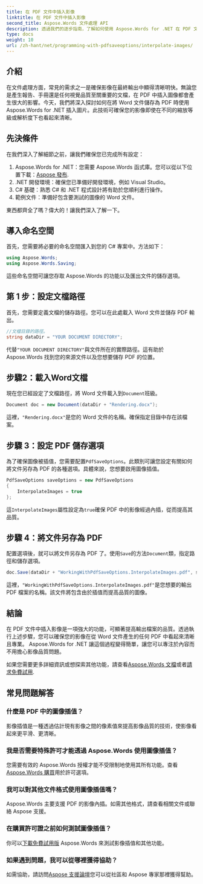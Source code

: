 ```yaml
---
title: 在 PDF 文件中插入影像
linktitle: 在 PDF 文件中插入影像
second_title: Aspose.Words 文件處理 API
description: 透過我們的逐步指南，了解如何使用 Aspose.Words for .NET 在 PDF 文件中插入影像。輕鬆提升 PDF 的影像品質。
type: docs
weight: 10
url: /zh-hant/net/programming-with-pdfsaveoptions/interpolate-images/
---
```

## 介紹

在文件處理方面，常見的需求之一是確保影像在最終輸出中顯得清晰明快。無論您是產生報告、手冊還是任何視覺品質至關重要的文檔，在 PDF 中插入圖像都會產生很大的影響。今天，我們將深入探討如何在將 Word 文件儲存為 PDF 時使用 Aspose.Words for .NET 插入圖片。此技術可確保您的影像即使在不同的縮放等級或解析度下也看起來清晰。

## 先決條件

在我們深入了解細節之前，讓我們確保您已完成所有設定：

1.  Aspose.Words for .NET：您需要 Aspose.Words 函式庫。您可以從以下位置下載：[Aspose 發布](https://releases.aspose.com/words/net/).
2. .NET 開發環境：確保您已準備好開發環境，例如 Visual Studio。
3. C# 基礎：熟悉 C# 和 .NET 程式設計將有助於您順利進行操作。
4. 範例文件：準備好包含要測試的圖像的 Word 文件。

東西都齊全了嗎？偉大的！讓我們深入了解一下。

## 導入命名空間

首先，您需要將必要的命名空間匯入到您的 C# 專案中。方法如下：

```csharp
using Aspose.Words;
using Aspose.Words.Saving;
```

這些命名空間可讓您存取 Aspose.Words 的功能以及匯出文件的儲存選項。

## 第 1 步：設定文檔路徑

首先，您需要定義文檔的儲存路徑。您可以在此處載入 Word 文件並儲存 PDF 輸出。

```csharp
//文檔目錄的路徑。
string dataDir = "YOUR DOCUMENT DIRECTORY";
```

代替`"YOUR DOCUMENT DIRECTORY"`與文件所在的實際路徑。這有助於 Aspose.Words 找到您的來源文件以及您想要儲存 PDF 的位置。

## 步驟2：載入Word文檔

現在您已經設定了文檔路徑，將 Word 文件載入到`Document`班級。

```csharp
Document doc = new Document(dataDir + "Rendering.docx");
```

這裡，`"Rendering.docx"`是您的 Word 文件的名稱。確保指定目錄中存在該檔案。

## 步驟 3：設定 PDF 儲存選項

為了確保圖像被插值，您需要配置`PdfSaveOptions`。此類別可讓您設定有關如何將文件另存為 PDF 的各種選項。具體來說，您想要啟用圖像插值。

```csharp
PdfSaveOptions saveOptions = new PdfSaveOptions 
{ 
	InterpolateImages = true
};
```

這`InterpolateImages`屬性設定為`true`確保 PDF 中的影像經過內插，從而提高其品質。

## 步驟 4：將文件另存為 PDF

配置選項後，就可以將文件另存為 PDF 了。使用`Save`的方法`Document`類，指定路徑和儲存選項。

```csharp
doc.Save(dataDir + "WorkingWithPdfSaveOptions.InterpolateImages.pdf", saveOptions);
```

這裡，`"WorkingWithPdfSaveOptions.InterpolateImages.pdf"`是您想要的輸出 PDF 檔案的名稱。該文件將包含由於插值而提高品質的圖像。

## 結論

在 PDF 文件中插入影像是一項強大的功能，可顯著提高輸出檔案的品質。透過執行上述步驟，您可以確保您的影像在從 Word 文件產生的任何 PDF 中看起來清晰且專業。 Aspose.Words for .NET 讓這個過程變得簡單，讓您可以專注於內容而不用擔心影像品質問題。

如果您需要更多詳細資訊或想探索其他功能，請查看[Aspose.Words 文檔](https://reference.aspose.com/words/net/)或者[請求免費試用](https://releases.aspose.com/).

## 常見問題解答

### 什麼是 PDF 中的圖像插值？

影像插值是一種透過估計現有影像之間的像素值來提高影像品質的技術，使影像看起來更平滑、更清晰。

### 我是否需要特殊許可才能透過 Aspose.Words 使用圖像插值？

您需要有效的 Aspose.Words 授權才能不受限制地使用其所有功能。查看[Aspose.Words 購買](https://purchase.aspose.com/buy)用於許可選項。

### 我可以對其他文件格式使用圖像插值嗎？

Aspose.Words 主要支援 PDF 的影像內插。如需其他格式，請查看相關文件或聯絡 Aspose 支援。

### 在購買許可證之前如何測試圖像插值？

你可以[下載免費試用版](https://releases.aspose.com/) Aspose.Words 來測試影像插值和其他功能。

### 如果遇到問題，我可以從哪裡獲得協助？

如需協助，請訪問[Aspose 支援論壇](https://forum.aspose.com/c/words/8)您可以從社區和 Aspose 專家那裡獲得幫助。